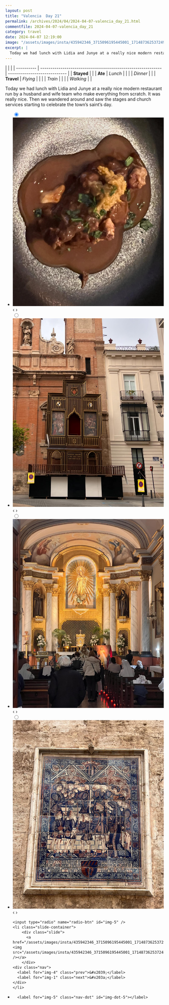 ```yaml
---
layout: post
title: "Valencia  Day 21"
permalink: /archives/2024/04/2024-04-07-valencia_day_21.html
commentfile: 2024-04-07-valencia_day_21
category: travel
date: 2024-04-07 12:19:00
image: "/assets/images/insta/435942346_3715096195445001_1714873625372490913_n_17850879684142465.jpg"
excerpt: |
  Today we had lunch with Lidia and Junye at a really nice modern restaurant run by a husband and wife team who make everything from scratch. It was really nice. Then we wandered around and saw the stages and church services starting to celebrate the town’s saint’s day.
---
```


|            |                                                              |
| ---------- | ------------------------------------------------------------ | ----------------------------- |
| **Stayed** |  |
| **Ate**    | _Lunch_                                                      |          |
|            | _Dinner_                                                     |          |
| **Travel** | _Flying_                                                     |          |
|            | _Train_                                                      |          |
|            | _Walking_                                                    |          |


Today we had lunch with Lidia and Junye at a really nice modern restaurant run by a husband and wife team who make everything from scratch. It was really nice. Then we wandered around and saw the stages and church services starting to celebrate the town’s saint’s day.


<ul class="slides">
    <input type="radio" name="radio-btn" id="img-1" checked="checked" />
    <li class="slide-container">
        <div class="slide">
          <a href="/assets/images/insta/435971369_943865217199062_5875000177642239933_n_18421041649007551.jpg"><img src="/assets/images/insta/435971369_943865217199062_5875000177642239933_n_18421041649007551.jpg" /></a>
        </div>
    <div class="nav">
      <label for="img-5" class="prev">&#x2039;</label>
      <label for="img-2" class="next">&#x203a;</label>
    </div>
    </li>
        <input type="radio" name="radio-btn" id="img-2"  />
    <li class="slide-container">
        <div class="slide">
          <a href="/assets/images/insta/435840673_1069451370787066_808491164525492578_n_18411620644066130.jpg"><img src="/assets/images/insta/435840673_1069451370787066_808491164525492578_n_18411620644066130.jpg" /></a>
        </div>
    <div class="nav">
      <label for="img-1" class="prev">&#x2039;</label>
      <label for="img-3" class="next">&#x203a;</label>
    </div>
    </li>
        <input type="radio" name="radio-btn" id="img-3"  />
    <li class="slide-container">
        <div class="slide">
          <a href="/assets/images/insta/436234668_2132522243782005_8171641649278766270_n_18018735014509807.jpg"><img src="/assets/images/insta/436234668_2132522243782005_8171641649278766270_n_18018735014509807.jpg" /></a>
        </div>
    <div class="nav">
      <label for="img-2" class="prev">&#x2039;</label>
      <label for="img-4" class="next">&#x203a;</label>
    </div>
    </li>
        <input type="radio" name="radio-btn" id="img-4"  />
    <li class="slide-container">
        <div class="slide">
          <a href="/assets/images/insta/435950198_629584706031324_2422388819553755692_n_17925849308774421.jpg"><img src="/assets/images/insta/435950198_629584706031324_2422388819553755692_n_17925849308774421.jpg" /></a>
        </div>
    <div class="nav">
      <label for="img-3" class="prev">&#x2039;</label>
      <label for="img-5" class="next">&#x203a;</label>
    </div>
    </li>
    
    <input type="radio" name="radio-btn" id="img-5" />
    <li class="slide-container">
        <div class="slide">
          <a href="/assets/images/insta/435942346_3715096195445001_1714873625372490913_n_17850879684142465.jpg"><img src="/assets/images/insta/435942346_3715096195445001_1714873625372490913_n_17850879684142465.jpg" /></a>
        </div>
    <div class="nav">
      <label for="img-4" class="prev">&#x2039;</label>
      <label for="img-1" class="next">&#x203a;</label>
    </div>
    </li>
			
<li class="nav-dots">
      <label for="img-1" class="nav-dot" id="img-dot-1"></label>
      <label for="img-2" class="nav-dot" id="img-dot-2"></label>
      <label for="img-3" class="nav-dot" id="img-dot-3"></label>
      <label for="img-4" class="nav-dot" id="img-dot-4"></label>

      <label for="img-5" class="nav-dot" id="img-dot-5"></label>

</li>
</ul>        
             

		